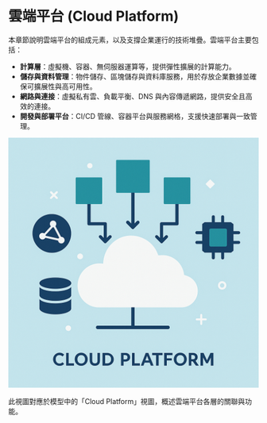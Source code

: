 # 雲端平台 (Cloud Platform)

本章節說明雲端平台的組成元素，以及支撐企業運行的技術堆疊。雲端平台主要包括：

- **計算層**：虛擬機、容器、無伺服器運算等，提供彈性擴展的計算能力。
- **儲存與資料管理**：物件儲存、區塊儲存與資料庫服務，用於存放企業數據並確保可擴展性與高可用性。
- **網路與連接**：虛擬私有雲、負載平衡、DNS 與內容傳遞網路，提供安全且高效的連接。
- **開發與部署平台**：CI/CD 管線、容器平台與服務網格，支援快速部署與一致管理。

![雲端平台示意圖](img/04_cloud_platform.png)

此視圖對應於模型中的「Cloud Platform」視圖，概述雲端平台各層的關聯與功能。
